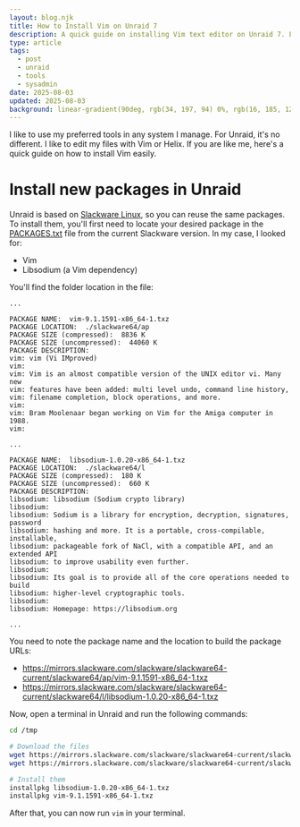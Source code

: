 ```yaml
---
layout: blog.njk
title: How to Install Vim on Unraid 7
description: A quick guide on installing Vim text editor on Unraid 7. Learn the simple steps to get Vim running on your Unraid server for command-line text editing.
type: article
tags:
  - post
  - unraid
  - tools
  - sysadmin
date: 2025-08-03
updated: 2025-08-03
background: linear-gradient(90deg, rgb(34, 197, 94) 0%, rgb(16, 185, 129) 100%);
---
```


I like to use my preferred tools in any system I manage. For Unraid, it's no different. I like to edit my files with Vim or Helix. If you are like me, here's a quick guide on how to install Vim easily.

# Install new packages in Unraid

Unraid is based on [Slackware Linux](https://www.slackware.com/), so you can reuse the same packages. To install them, you'll first need to locate your desired package in the [PACKAGES.txt](https://mirrors.slackware.com/slackware/slackware64-current/slackware64/PACKAGES.TXT) file from the current Slackware version. In my case, I looked for:

- Vim
- Libsodium (a Vim dependency)

You'll find the folder location in the file:

```plain
...

PACKAGE NAME:  vim-9.1.1591-x86_64-1.txz
PACKAGE LOCATION:  ./slackware64/ap
PACKAGE SIZE (compressed):  8836 K
PACKAGE SIZE (uncompressed):  44060 K
PACKAGE DESCRIPTION:
vim: vim (Vi IMproved)
vim:
vim: Vim is an almost compatible version of the UNIX editor vi. Many new
vim: features have been added: multi level undo, command line history, 
vim: filename completion, block operations, and more.
vim:
vim: Bram Moolenaar began working on Vim for the Amiga computer in 1988.
vim:

...

PACKAGE NAME:  libsodium-1.0.20-x86_64-1.txz
PACKAGE LOCATION:  ./slackware64/l
PACKAGE SIZE (compressed):  180 K
PACKAGE SIZE (uncompressed):  660 K
PACKAGE DESCRIPTION:
libsodium: libsodium (Sodium crypto library)
libsodium:
libsodium: Sodium is a library for encryption, decryption, signatures, password
libsodium: hashing and more. It is a portable, cross-compilable, installable,
libsodium: packageable fork of NaCl, with a compatible API, and an extended API
libsodium: to improve usability even further.
libsodium:
libsodium: Its goal is to provide all of the core operations needed to build
libsodium: higher-level cryptographic tools.
libsodium:
libsodium: Homepage: https://libsodium.org

...
```

You need to note the package name and the location to build the package URLs:

- https://mirrors.slackware.com/slackware/slackware64-current/slackware64/ap/vim-9.1.1591-x86_64-1.txz
- https://mirrors.slackware.com/slackware/slackware64-current/slackware64/l/libsodium-1.0.20-x86_64-1.txz

Now, open a terminal in Unraid and run the following commands:

```sh
cd /tmp

# Download the files
wget https://mirrors.slackware.com/slackware/slackware64-current/slackware64/ap/vim-9.1.1591-x86_64-1.txz
wget https://mirrors.slackware.com/slackware/slackware64-current/slackware64/l/libsodium-1.0.20-x86_64-1.txz

# Install them
installpkg libsodium-1.0.20-x86_64-1.txz
installpkg vim-9.1.1591-x86_64-1.txz
```

After that, you can now run `vim` in your terminal.
